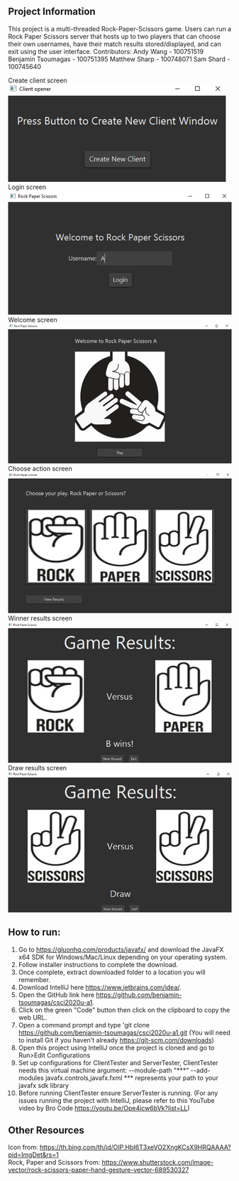 **Project Information**
-
This project is a multi-threaded Rock-Paper-Scissors game. Users can run a Rock Paper Scissors server that hosts up to two players that can choose their own usernames, have their match results stored/displayed, and can exit using the user interface.
Contributors:
Andy Wang - 100751519
Benjamin Tsoumagas - 100751395
Matthew Sharp - 100748071
Sam Shard - 100745640

Create client screen  
![alt-text](https://github.com/benjamin-tsoumagas/csci2020u-final/blob/main/README_images/create_client.png?raw=true)  
Login screen  
![alt-text](https://github.com/benjamin-tsoumagas/csci2020u-final/blob/main/README_images/login.png?raw=true)  
Welcome screen  
![alt-text](https://github.com/benjamin-tsoumagas/csci2020u-final/blob/main/README_images/welcome.png?raw=true)  
Choose action screen  
![alt-text](https://github.com/benjamin-tsoumagas/csci2020u-final/blob/main/README_images/choose_action.png?raw=true)  
Winner results screen  
![alt-text](https://github.com/benjamin-tsoumagas/csci2020u-final/blob/main/README_images/results_win.png?raw=true)  
Draw results screen  
![alt-text](https://github.com/benjamin-tsoumagas/csci2020u-final/blob/main/README_images/results_draw.png?raw=true)  

**How to run:**
-
1. Go to https://gluonhq.com/products/javafx/ and download the JavaFX x64 SDK for Windows/Mac/Linux depending on your operating system.
2. Follow installer instructions to complete the download.
3. Once complete, extract downloaded folder to a location you will remember.
4. Download IntelliJ here https://www.jetbrains.com/idea/.
5. Open the GitHub link here https://github.com/benjamin-tsoumagas/csci2020u-a1.
6. Click on the green "Code" button then click on the clipboard to copy the web URL.
7. Open a command prompt and type 'git clone https://github.com/benjamin-tsoumagas/csci2020u-a1.git (You will need to install Git if you haven't already https://git-scm.com/downloads)
8. Open this project using IntelliJ once the project is cloned and go to Run>Edit Configurations
9. Set up configurations for ClientTester and ServerTester, ClientTester needs this virtual machine argument: --module-path "***" --add-modules javafx.controls,javafx.fxml
   *** represents your path to your javafx sdk library
10. Before running ClientTester ensure ServerTester is running.
   (For any issues running the project with IntelliJ, please refer to this YouTube video by Bro Code https://youtu.be/Ope4icw6bVk?list=LL)


**Other Resources**
-
Icon from: https://th.bing.com/th/id/OIP.HbI6T3xeVO2XngKCsX9HRQAAAA?pid=ImgDet&rs=1 \
Rock, Paper and Scissors from: https://www.shutterstock.com/image-vector/rock-scissors-paper-hand-gesture-vector-689530327

